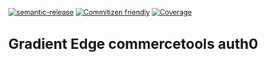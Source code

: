 [![semantic-release](https://img.shields.io/badge/%20%20%F0%9F%93%A6%F0%9F%9A%80-semantic--release-e10079.svg)](https://github.com/semantic-release/semantic-release)
[![Commitizen friendly](https://img.shields.io/badge/commitizen-friendly-brightgreen.svg)](http://commitizen.github.io/cz-cli/)
[![Coverage][coverage]][codecov-url]

# Gradient Edge commercetools auth0

[codecov-url]: https://app.codecov.io/gh/gradientedge/commercetools-auth0
[coverage]: https://codecov.io/gh/gradientedge/commercetools-auth0/branch/main/graph/badge.svg
